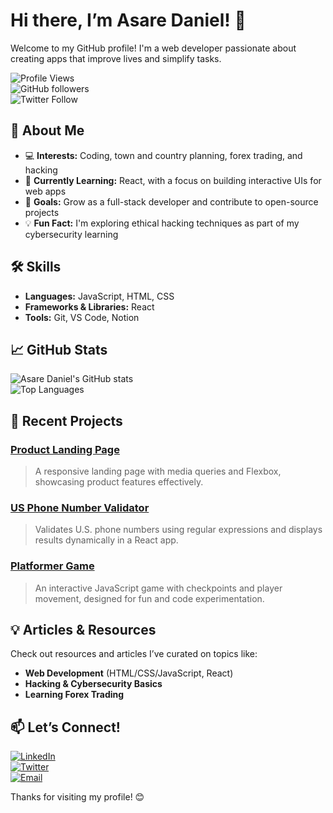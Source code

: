 # Hi there, I’m Asare Daniel! 👋

Welcome to my GitHub profile! I'm a  web developer passionate about creating apps that improve lives and simplify tasks. 

![Profile Views](https://komarev.com/ghpvc/?username=DanielAsare-ux&color=brightgreen)  
![GitHub followers](https://img.shields.io/github/followers/DanielAsare-ux?style=social)  
![Twitter Follow](https://img.shields.io/twitter/follow/daniel_Dev5?style=social)

## 🚀 About Me
- 💻 **Interests:** Coding, town and country planning, forex trading, and hacking
- 🌱 **Currently Learning:** React, with a focus on building interactive UIs for web apps
- 🎯 **Goals:** Grow as a full-stack developer and contribute to open-source projects
- 💡 **Fun Fact:** I'm exploring ethical hacking techniques as part of my cybersecurity learning

## 🛠 Skills
- **Languages:** JavaScript, HTML, CSS
- **Frameworks & Libraries:** React
- **Tools:** Git, VS Code, Notion

## 📈 GitHub Stats
![Asare Daniel's GitHub stats](https://github-readme-stats.vercel.app/api?username=DanielAsare-ux&show_icons=true&theme=radical)  
![Top Languages](https://github-readme-stats.vercel.app/api/top-langs/?username=DanielAsare-ux&layout=compact&theme=radical)

## 📂 Recent Projects
### [Product Landing Page](https://github.com/DanielAsare-ux/product-landing-page)  
> A responsive landing page with media queries and Flexbox, showcasing product features effectively.

### [US Phone Number Validator](https://github.com/DanielAsare-ux/phone-validator)  
> Validates U.S. phone numbers using regular expressions and displays results dynamically in a React app.

### [Platformer Game](https://github.com/DanielAsare-ux/platformer-game)  
> An interactive JavaScript game with checkpoints and player movement, designed for fun and code experimentation.

## 💡 Articles & Resources
Check out resources and articles I’ve curated on topics like:
- **Web Development** (HTML/CSS/JavaScript, React)
- **Hacking & Cybersecurity Basics**
- **Learning Forex Trading**

## 📫 Let’s Connect!
[![LinkedIn](https://img.shields.io/badge/-LinkedIn-blue?style=flat&logo=LinkedIn&logoColor=white)](https://linkedin.com/in/Daniel-Adarkwah)  
[![Twitter](https://img.shields.io/badge/-Twitter-blue?style=flat&logo=twitter&logoColor=white)](https://twitter.com/daniel_Dev5)  
[![Email](https://img.shields.io/badge/-Email-black?style=flat&logo=gmail&logoColor=white)](mailto:danieladarkwah339@gmail.com)

Thanks for visiting my profile! 😊
